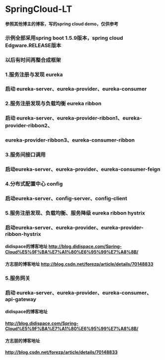 # SpringCloud-LT
#### 参照其他博主的博客，写的spring cloud demo，仅供参考
### 示例全部采用spring boot 1.5.9版本，spring cloud Edgware.RELEASE版本
### 以后有时间再整合成框架

### 1.服务注册与发现 eureka
### 启动 eureka-server、eureka-provider、eureka-consumer

### 2.服务注册发现与负载均衡 eureka ribbon
### 启动 eureka-server、eureka-provider-ribbon1、eureka-provider-ribbon2、
### eureka-provider-ribbon3、eureka-consumer-ribbon

### 3.服务间接口调用
### 启动eureka-server、eureka-provider、eureka-consumer-feign

### 4.分布式配置中心 config
### 启动eureka-server、config-server、config-client

### 5.服务注册发现、负载均衡、服务降级 eureka ribbon hystrix
### 启动eureka-server、eureka-provider、eureka-provider-ribbon-hystrix

#### didispace的博客地址 http://blog.didispace.com/Spring-Cloud%E5%9F%BA%E7%A1%80%E6%95%99%E7%A8%8B/
#### 方志朋的博客地址 http://blog.csdn.net/forezp/article/details/70148833

### 5.服务网关
### 启动 eureka-server、eureka-provider、eureka-consumer、api-gateway

#### didispace的博客地址
#### http://blog.didispace.com/Spring-Cloud%E5%9F%BA%E7%A1%80%E6%95%99%E7%A8%8B/
#### 方志朋的博客地址
#### http://blog.csdn.net/forezp/article/details/70148833